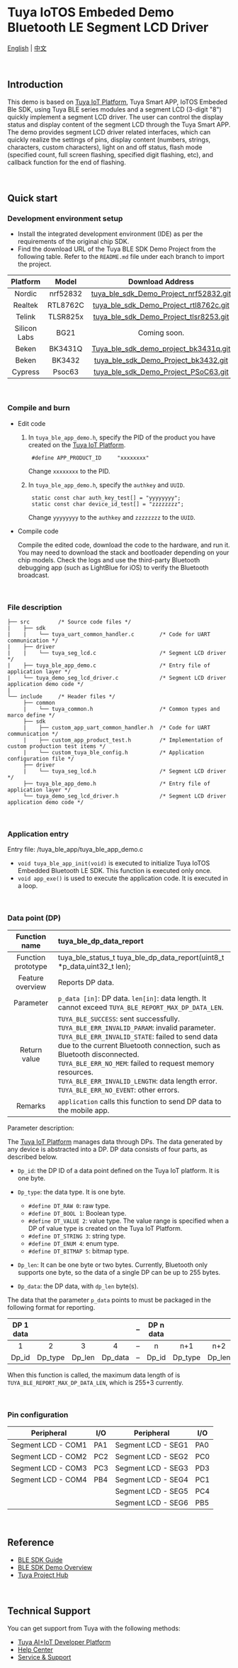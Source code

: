 # Tuya IoTOS Embeded Demo Bluetooth LE Segment LCD Driver

[English](./README.md) | [中文](./README_zh.md)

<br>

## Introduction

This demo is based on [Tuya IoT Platform](https://iot.tuya.com/), Tuya Smart APP, IoTOS Embeded Ble SDK, using Tuya BLE series modules and a segment LCD (3-digit "8") quickly implement a segment LCD driver. The user can control the display status and display content of the segment LCD through the Tuya Smart APP. The demo provides  segment LCD driver related interfaces, which can quickly realize the settings of pins, display content (numbers, strings, characters, custom characters), light on and off status, flash mode (specified count, full screen flashing, specified digit flashing, etc), and callback function  for the end of flashing.

<br>


## Quick start

### Development environment setup

- Install the integrated development environment (IDE) as per the requirements of the original chip SDK.
- Find the download URL of the Tuya BLE SDK Demo Project from the following table. Refer to the `README.md` file under each branch to import the project.

|   Platform   |  Model   |                       Download Address                       |
| :----------: | :------: | :----------------------------------------------------------: |
|    Nordic    | nrf52832 | [tuya_ble_sdk_Demo_Project_nrf52832.git](https://github.com/TuyaInc/tuya_ble_sdk_Demo_Project_nrf52832.git) |
|   Realtek    | RTL8762C | [tuya_ble_sdk_Demo_Project_rtl8762c.git](https://github.com/TuyaInc/tuya_ble_sdk_Demo_Project_rtl8762c.git) |
|    Telink    | TLSR825x | [tuya_ble_sdk_Demo_Project_tlsr8253.git](https://github.com/TuyaInc/tuya_ble_sdk_Demo_Project_tlsr8253.git) |
| Silicon Labs |   BG21   |                         Coming soon.                         |
|    Beken     | BK3431Q  | [Tuya_ble_sdk_demo_project_bk3431q.git](https://github.com/TuyaInc/Tuya_ble_sdk_demo_project_bk3431q.git) |
|    Beken     |  BK3432  | [ tuya_ble_sdk_Demo_Project_bk3432.git](https://github.com/TuyaInc/tuya_ble_sdk_Demo_Project_bk3432.git) |
|   Cypress    |  Psoc63  | [tuya_ble_sdk_Demo_Project_PSoC63.git](https://github.com/TuyaInc/tuya_ble_sdk_Demo_Project_PSoC63.git) |

<br>

### Compile and burn

- Edit code

  1. In `tuya_ble_app_demo.h`, specify the PID of the product you have created on the [Tuya IoT Platform](https://iot.tuya.com/).

     ```
      #define APP_PRODUCT_ID     "xxxxxxxx"
     ```

     Change `xxxxxxxx` to the PID.

  2. In `tuya_ble_app_demo.h`, specify the `authkey` and `UUID`.

     ```
      static const char auth_key_test[] = "yyyyyyyy";
      static const char device_id_test[] = "zzzzzzzz";
     ```

     Change `yyyyyyyy` to the `authkey` and `zzzzzzzz` to the `UUID`.

- Compile code

  Compile the edited code, download the code to the hardware, and run it. You may need to download the stack and bootloader depending on your chip models. Check the logs and use the third-party Bluetooth debugging app (such as LightBlue for iOS) to verify the Bluetooth broadcast.

<br>

### File description
```
├── src         /* Source code files */
|    ├── sdk
|    |    └── tuya_uart_common_handler.c        /* Code for UART communication */
|    ├── driver
|    |    └── tuya_seg_lcd.c                    /* Segment LCD driver */
|    ├── tuya_ble_app_demo.c                    /* Entry file of application layer */
|    └── tuya_demo_seg_lcd_driver.c             /* Segment LCD driver application demo code */
|
└── include     /* Header files */
     ├── common
     |    └── tuya_common.h                     /* Common types and marco define */
     ├── sdk
     |    ├── custom_app_uart_common_handler.h  /* Code for UART communication */
     |    ├── custom_app_product_test.h         /* Implementation of custom production test items */
     |    └── custom_tuya_ble_config.h          /* Application configuration file */
     ├── driver
     |    └── tuya_seg_lcd.h                    /* Segment LCD driver */
     ├── tuya_ble_app_demo.h                    /* Entry file of application layer */
     └── tuya_demo_seg_lcd_driver.h             /* Segment LCD driver application demo code */
```

<br>

### Application entry

Entry file: /tuya_ble_app/tuya_ble_app_demo.c

- `void tuya_ble_app_init(void)` is executed to initialize Tuya IoTOS Embedded Bluetooth LE SDK. This function is executed only once.
- `void app_exe()` is used to execute the application code. It is executed in a loop.

<br>

### Data point (DP)

|   Function name    | tuya_ble_dp_data_report                                      |
| :----------------: | :----------------------------------------------------------- |
| Function prototype | tuya_ble_status_t tuya_ble_dp_data_report(uint8_t *p_data,uint32_t len); |
|  Feature overview  | Reports DP data.                                             |
|     Parameter      | `p_data [in]`: DP data. `len[in]`: data length. It cannot exceed `TUYA_BLE_REPORT_MAX_DP_DATA_LEN`. |
|    Return value    | `TUYA_BLE_SUCCESS`: sent successfully. <br/>`TUYA_BLE_ERR_INVALID_PARAM`: invalid parameter. <br/>`TUYA_BLE_ERR_INVALID_STATE`: failed to send data due to the current Bluetooth connection, such as Bluetooth disconnected. <br/>`TUYA_BLE_ERR_NO_MEM`: failed to request memory resources. <br/>`TUYA_BLE_ERR_INVALID_LENGTH`: data length error. <br/>`TUYA_BLE_ERR_NO_EVENT`: other errors. |
|      Remarks       | `application` calls this function to send DP data to the mobile app. |

Parameter description:

The [Tuya IoT Platform](https://iot.tuya.com/) manages data through DPs. The data generated by any device is abstracted into a DP. DP data consists of four parts, as described below.

- `Dp_id`: the DP ID of a data point defined on the Tuya IoT platform. It is one byte.

- `Dp_type`: the data type. It is one byte.
  - `#define DT_RAW 0`: raw type.
  - `#define DT_BOOL 1`: Boolean type.
  - `#define DT_VALUE 2`: value type. The value range is specified when a DP of value type is created on the Tuya IoT Platform.
  - `#define DT_STRING 3`: string type.
  - `#define DT_ENUM 4`: enum type.
  - `#define DT_BITMAP 5`: bitmap type.
- `Dp_len`: It can be one byte or two bytes. Currently, Bluetooth only supports one byte, so the data of a single DP can be up to 255 bytes.

- `Dp_data`: the DP data, with `dp_len` byte(s).

The data that the parameter `p_data` points to must be packaged in the following format for reporting.

| DP 1 data |         |        |         |  –   | DP n data |         |        |         |
| :-------: | :-----: | :----: | :-----: | :--: | :-------: | :-----: | :----: | :-----: |
|     1     |    2    |   3    |    4    |  –   |     n     |   n+1   |  n+2   |   n+3   |
|   Dp_id   | Dp_type | Dp_len | Dp_data |  –   |   Dp_id   | Dp_type | Dp_len | Dp_data |

When this function is called, the maximum data length of is `TUYA_BLE_REPORT_MAX_DP_DATA_LEN`, which is 255+3 currently.

<br>

### Pin configuration

| Peripheral | I/O  | Peripheral | I/O  |
| ------------------ | ---- | ------------------ | ---- |
| Segment LCD - COM1 | PA1  | Segment LCD - SEG1 | PA0  |
| Segment LCD - COM2 | PC2  | Segment LCD - SEG2 | PC0  |
| Segment LCD - COM3 | PC3  | Segment LCD - SEG3 | PD3  |
| Segment LCD - COM4 | PB4  | Segment LCD - SEG4 | PC1  |
|                    |      | Segment LCD - SEG5 | PC4  |
|                    |      | Segment LCD - SEG6 | PB5  |

<br>

## Reference

- [BLE SDK Guide](https://developer.tuya.com/en/docs/iot/tuya-ble-sdk-user-guide?id=K9h5zc4e5djd9#title-13-The%20callback%20event%20of%20tuya%20ble%20sdk)
- [BLE SDK Demo Overview](https://developer.tuya.com/en/docs/iot/tuya-ble-sdk-demo-instruction-manual?id=K9gq09szmvy2o)
- [Tuya Project Hub](https://developer.tuya.com/demo)

<br>

## Technical Support

You can get support from Tuya with the following methods:

+ [Tuya AI+IoT Developer Platform](https://developer.tuya.com/en/)
+ [Help Center](https://support.tuya.com/en/help)
+ [Service & Support](https://service.console.tuya.com)

<br>